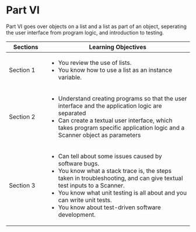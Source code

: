 # Part VI
Part VI goes over objects on a list and a list as part of an object, seperating the user interface from program logic, and introduction to testing.

⠀Sections⠀                | Learning Objectives |
------------------------- | ------------------- |
 Section 1 | <ul><li>You review the use of lists.</li><li>You know how to use a list as an instance variable.</li></ul>
 Section 2 | <ul><li>Understand creating programs so that the user interface and the application logic are separated</li><li>Can create a textual user interface, which takes program specific application logic and a Scanner object as parameters</li></ul>
 Section 3 | <ul><li>Can tell about some issues caused by software bugs.</li><li>You know what a stack trace is, the steps taken in troubleshooting, and can give textual test inputs to a Scanner.</li><li>You know what unit testing is all about and you can write unit tests.</li><li>You know about test-driven software development.</li></ul>
